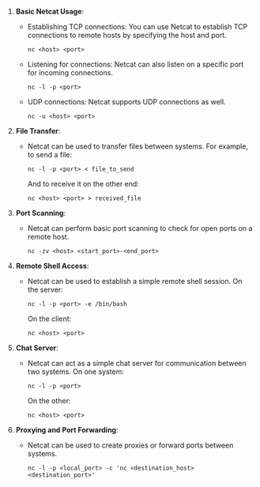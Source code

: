 1. **Basic Netcat Usage**:
   - Establishing TCP connections: You can use Netcat to establish TCP connections to remote hosts by specifying the host and port.
     ```
     nc <host> <port>
     ```
   - Listening for connections: Netcat can also listen on a specific port for incoming connections.
     ```
     nc -l -p <port>
     ```
   - UDP connections: Netcat supports UDP connections as well.
     ```
     nc -u <host> <port>
     ```

2. **File Transfer**:
   - Netcat can be used to transfer files between systems. For example, to send a file:
     ```
     nc -l -p <port> < file_to_send
     ```
     And to receive it on the other end:
     ```
     nc <host> <port> > received_file
     ```

3. **Port Scanning**:
   - Netcat can perform basic port scanning to check for open ports on a remote host.
     ```
     nc -zv <host> <start_port>-<end_port>
     ```

4. **Remote Shell Access**:
   - Netcat can be used to establish a simple remote shell session.
     On the server:
     ```
     nc -l -p <port> -e /bin/bash
     ```
     On the client:
     ```
     nc <host> <port>
     ```

5. **Chat Server**:
   - Netcat can act as a simple chat server for communication between two systems.
     On one system:
     ```
     nc -l -p <port>
     ```
     On the other:
     ```
     nc <host> <port>
     ```

6. **Proxying and Port Forwarding**:
   - Netcat can be used to create proxies or forward ports between systems.
     ```
     nc -l -p <local_port> -c 'nc <destination_host> <destination_port>'
     ```
